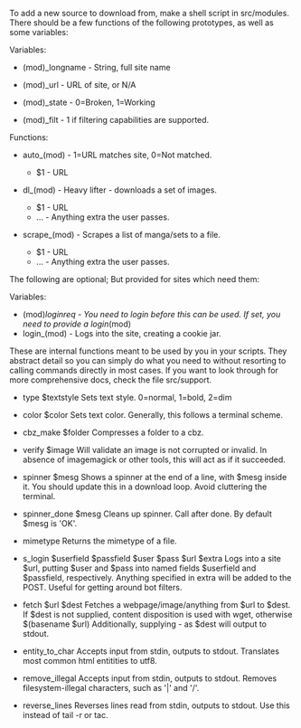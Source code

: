 To add a new source to download from, make a shell script in src/modules. There should be a few functions of the following prototypes, as well as some variables:

Variables:

 * (mod)_longname - String, full site name

 * (mod)_url      - URL of site, or N/A

 * (mod)_state    - 0=Broken, 1=Working

 * (mod)_filt     - 1 if filtering capabilities are supported.

Functions:

 * auto_(mod)     - 1=URL matches site, 0=Not matched.
   * $1             - URL

 * dl_(mod)       - Heavy lifter - downloads a set of images.
   * $1             - URL
   * ...            - Anything extra the user passes.

 * scrape_(mod)   - Scrapes a list of manga/sets to a file.
   * $1             - URL
   * ...            - Anything extra the user passes.

The following are optional; But provided for sites which need them:

Variables:
 * (mod)_loginreq - You need to login before this can be used. If set, you need to provide a login_(mod)
 * login_(mod)    - Logs into the site, creating a cookie jar.

These are internal functions meant to be used by you in your scripts. They abstract detail so you can simply do what you need to without resorting to calling commands directly in most cases. If you want to look through for more comprehensive docs, check the file src/support.

 * type $textstyle
    Sets text style. 0=normal, 1=bold, 2=dim

 * color $color
    Sets text color. Generally, this follows a terminal scheme.

 * cbz_make $folder
    Compresses a folder to a cbz.

 * verify $image
    Will validate an image is not corrupted or invalid. In absence of imagemagick or other tools,
    this will act as if it succeeded.

 * spinner $mesg
    Shows a spinner at the end of a line, with $mesg inside it. You should update this in a download loop.
    Avoid cluttering the terminal.

 * spinner_done $mesg
    Cleans up spinner. Call after done. By default $mesg is 'OK'.

 * mimetype
    Returns the mimetype of a file.

 * s_login $userfield $passfield $user $pass $url $extra
    Logs into a site $url, putting $user and $pass into named fields $userfield and $passfield, respectively.
    Anything specified in extra will be added to the POST. Useful for getting around bot filters.

 * fetch $url $dest
    Fetches a webpage/image/anything from $url to $dest. If $dest is not supplied,
    content disposition is used with wget, otherwise $(basename $url)
    Additionally, supplying - as $dest will output to stdout.

 * entity_to_char
    Accepts input from stdin, outputs to stdout. Translates most common html entitities to utf8.

 * remove_illegal
    Accepts input from stdin, outputs to stdout. Removes filesystem-illegal characters, such as '|' and '/'.

 * reverse_lines
    Reverses lines read from stdin, outputs to stdout. Use this instead of tail -r or tac.


